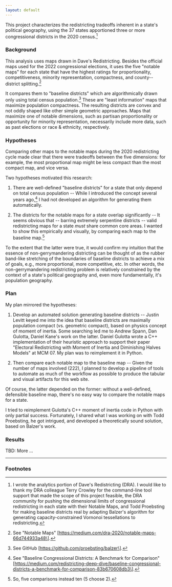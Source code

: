```yaml
---
layout: default
---
```


This project characterizes the redistricting tradeoffs inherent in a
state\'s political geography, using the 37 states apportioned three or
more congressional districts in the 2020 census.[^1]

### Background

This analysis uses maps drawn in Dave's Redistricting. Besides the
official maps used for the 2022 congressional elections, it uses the
five "notable maps" for each state that have the highest ratings for
proportionality, competitiveness, minority representation, compactness,
and county--district splitting.[^2]

It compares them to "baseline districts" which are algorithmically drawn
only using total census population.[^3] These are "least information"
maps that maximize population compactness. The resulting districts are
convex and not oddly shaped like other simple geometric approaches. Maps
that maximize one of notable dimensions, such as partisan
proportionality or opportunity for minority representation, necessarily
include more data, such as past elections or race & ethnicity,
respectively.

### Hypotheses

Comparing other maps to the notable maps during the 2020 redistricting
cycle made clear that there were tradeoffs between the five dimensions:
for example, the most proportional map might be less compact than the
most compact map, and vice versa.

Two hypotheses motivated this research:

1.  There are well-defined "baseline districts" for a state that only
    depend on total census population -- While I introduced the concept
    several years ago,[^4] I had not developed an algorithm for
    generating them automatically.

2.  The districts for the notable maps for a state overlap significantly
    -- It seems obvious that -- barring extremely serpentine districts
    -- valid redistricting maps for a state *must* share common core
    areas. I wanted to show this empirically and visually, by comparing
    each map to the baseline map.[^5]

To the extent that the latter were true, it would confirm my intuition
that the essence of non-gerrymandering districting can be thought of as
the rubber band-like stretching of the boundaries of baseline districts
to achieve a mix of goals, e.g., more proportional, more competitive,
etc. In other words, the non-gerrymandering redistricting problem is
relatively constrained by the context of a state's political geography
and, even more fundamentally, it's population geography.

### Plan

My plan mirrored the hypotheses:

1.  Develop an automated solution generating baseline districts \--
    Justin Levitt keyed me into the idea that baseline districts are
    maximally population compact (vs. geometric compact), based on
    physics concept of moment of inertia. Some searching led me to
    Andrew Spann, Dan Gulotta, Daniel Kane\'s work on the latter. Daniel
    Gulotta wrote a C++ implementation of their heuristic approach to
    support their paper \"Electoral Redistricting with Moment of Inertia
    and Diminishing Halves Models\" at MCM 07. My plan was to
    reimplement it in Python.

2.  Then compare each notable map to the baseline map -- Given the
    number of maps involved (222), I planned to develop a pipeline of
    tools to automate as much of the workflow as possible to produce the
    tabular and visual artifacts for this web site.

Of course, the latter depended on the former: without a well-defined,
defensible baseline map, there's no easy way to compare the notable maps
for a state.

I tried to reimplement Gulotta's C++ moment of inertia code in Python with
only partial success. Fortunately, I shared what I was working on with
Todd Proebsting, he got intrigued, and developed a theoretically sound
solution, based on Balzer's work. 

### Results

TBD: More ...

---

### Footnotes

[^1]: I wrote the analytics portion of Dave\'s Redistricting (DRA). I
    would like to thank my DRA colleague Terry Crowley for the
    command-line tool support that made the scope of this project
    feasible, the DRA community for pushing the dimensional limits of
    congressional redistricting in each state with their Notable Maps,
    and Todd Proebsting for making baseline districts real by adapting
    Balzer's algorithm for generating capacity-constrained Vornonoi
    tessellations to redistricting.

[^2]: See "Notable Maps"
    \[https://medium.com/dra-2020/notable-maps-66d744933a48\].

[^3]: See GitHub \[https://github.com/proebsting/balzer\].

[^4]: See "Baseline Congressional Districts: A Benchmark for Comparison"
    \[https://medium.com/redistricting-deep-dive/baseline-congressional-districts-a-benchmark-for-comparison-83b670608db3\].

[^5]: So, five comparisons instead ten (5 choose 2).
